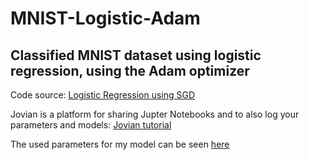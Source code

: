 # MNIST-Logistic-Adam
## Classified MNIST dataset using logistic regression, using the Adam optimizer

Code source: [Logistic Regression using SGD](https://jvn.io/aakashns/a1b40b04f5174a18bd05b17e3dffb0f0)

Jovian is a platform for sharing Jupter Notebooks and to also log your parameters and models: [Jovian tutorial](https://jvn.io/aakashns/903a04b17036436b843d70443ef5d7ad)

The used parameters for my model can be seen [here](https://jvn.io/shash2595/3163378d2f094969be83b37d4d961374/v/1/records)

